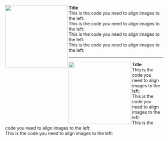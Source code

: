 
<img align="left" width="200" height="200" src="/images/500x300.png">
<b>Title</b>
<br>This is the code you need to align images to the left:
<br>This is the code you need to align images to the left:
<br>This is the code you need to align images to the left:
<br>This is the code you need to align images to the left:

---

<img align="left" width="200" height="200" src="/images/500x300.png">
<b>Title</b>
<br>This is the code you need to align images to the left:
<br>This is the code you need to align images to the left:
<br>This is the code you need to align images to the left:
<br>This is the code you need to align images to the left:
